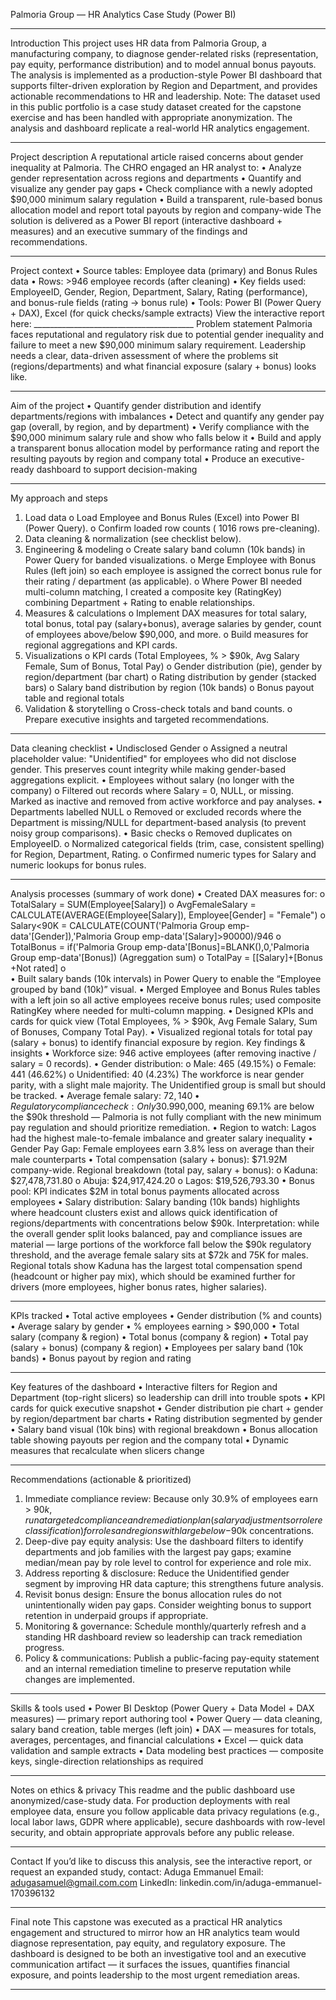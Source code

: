 Palmoria Group — HR Analytics Case Study (Power BI)
________________________________________
Introduction
This project uses HR data from Palmoria Group, a manufacturing company, to diagnose gender-related risks (representation, pay equity, performance distribution) and to model annual bonus payouts. The analysis is implemented as a production-style Power BI dashboard that supports filter-driven exploration by Region and Department, and provides actionable recommendations to HR and leadership.
Note: The dataset used in this public portfolio is a case study dataset created for the capstone exercise and has been handled with appropriate anonymization. The analysis and dashboard replicate a real-world HR analytics engagement.
________________________________________
Project description
A reputational article raised concerns about gender inequality at Palmoria. The CHRO engaged an HR analyst to:
•	Analyze gender representation across regions and departments
•	Quantify and visualize any gender pay gaps
•	Check compliance with a newly adopted $90,000 minimum salary regulation
•	Build a transparent, rule-based bonus allocation model and report total payouts by region and company-wide
The solution is delivered as a Power BI report (interactive dashboard + measures) and an executive summary of the findings and recommendations.
________________________________________
Project context
•	Source tables: Employee data (primary) and Bonus Rules data
•	Rows: >946 employee records (after cleaning)
•	Key fields used: EmployeeID, Gender, Region, Department, Salary, Rating (performance), and bonus-rule fields (rating -> bonus rule)
•	Tools: Power BI (Power Query + DAX), Excel (for quick checks/sample extracts)
View the interactive report here: ________________________________________
Problem statement
Palmoria faces reputational and regulatory risk due to potential gender inequality and failure to meet a new $90,000 minimum salary requirement. Leadership needs a clear, data-driven assessment of where the problems sit (regions/departments) and what financial exposure (salary + bonus) looks like.
________________________________________
Aim of the project
•	Quantify gender distribution and identify departments/regions with imbalances
•	Detect and quantify any gender pay gap (overall, by region, and by department)
•	Verify compliance with the $90,000 minimum salary rule and show who falls below it
•	Build and apply a transparent bonus allocation model by performance rating and report the resulting payouts by region and company total
•	Produce an executive-ready dashboard to support decision-making
________________________________________
My approach and steps
1.	Load data
o	Load Employee and Bonus Rules (Excel) into Power BI (Power Query).
o	Confirm loaded row counts ( 1016 rows pre-cleaning).
2.	Data cleaning & normalization (see checklist below).
3.	Engineering & modeling
o	Create salary band column (10k bands) in Power Query for banded visualizations.
o	Merge Employee with Bonus Rules (left join) so each employee is assigned the correct bonus rule for their rating / department (as applicable).
o	Where Power BI needed multi-column matching, I created a composite key (RatingKey) combining Department + Rating to enable relationships.
4.	Measures & calculations
o	Implement DAX measures for total salary, total bonus, total pay (salary+bonus), average salaries by gender, count of employees above/below $90,000, and more.
o	Build measures for regional aggregations and KPI cards.
5.	Visualizations
o	KPI cards (Total Employees, % > $90k, Avg Salary Female, Sum of Bonus, Total Pay)
o	Gender distribution (pie), gender by region/department (bar chart)
o	Rating distribution by gender (stacked bars)
o	Salary band distribution by region (10k bands)
o	Bonus payout table and regional totals
6.	Validation & storytelling
o	Cross-check totals and band counts.
o	Prepare executive insights and targeted recommendations.
________________________________________
Data cleaning checklist
•	Undisclosed Gender
o	Assigned a neutral placeholder value: "Unidentified" for employees who did not disclose gender. This preserves count integrity while making gender-based aggregations explicit.
•	Employees without salary (no longer with the company)
o	Filtered out records where Salary = 0, NULL, or missing. Marked as inactive and removed from active workforce and pay analyses.
•	Departments labelled NULL
o	Removed or excluded records where the Department is missing/NULL for department-based analysis (to prevent noisy group comparisons).
•	Basic checks
o	Removed duplicates on EmployeeID.
o	Normalized categorical fields (trim, case, consistent spelling) for Region, Department, Rating.
o	Confirmed numeric types for Salary and numeric lookups for bonus rules.
________________________________________
Analysis processes (summary of work done)
•	Created DAX measures for:
o	TotalSalary = SUM(Employee[Salary])
o	AvgFemaleSalary = CALCULATE(AVERAGE(Employee[Salary]), Employee[Gender] = "Female")
o	Salary<90K = CALCULATE(COUNT('Palmoria Group emp-data'[Gender]),'Palmoria Group emp-data'[Salary]>90000)/946
o	TotalBonus = if('Palmoria Group emp-data'[Bonus]=BLANK(),0,'Palmoria Group emp-data'[Bonus])  (Agreggation sum)
o	TotalPay = [[Salary]+[Bonus +Not rated]
o	
•	Built salary bands (10k intervals) in Power Query to enable the “Employee grouped by band (10k)” visual.
•	Merged Employee and Bonus Rules tables with a left join so all active employees receive bonus rules; used composite RatingKey where needed for multi-column mapping.
•	Designed KPIs and cards for quick view (Total Employees, % > $90k, Avg Female Salary, Sum of Bonuses, Company Total Pay).
•	Visualized regional totals for total pay (salary + bonus) to identify financial exposure by region.
Key findings & insights
•	Workforce size: 946 active employees (after removing inactive / salary = 0 records).
•	Gender distribution:
o	Male: 465 (49.15%)
o	Female: 441 (46.62%)
o	Unidentified: 40 (4.23%)
The workforce is near gender parity, with a slight male majority. The Unidentified group is small but should be tracked.
•	Average female salary: $72,140
•	Regulatory compliance check: Only 30.9% of employees earn >$90,000, meaning 69.1% are below the $90k threshold — Palmoria is not fully compliant with the new minimum pay regulation and should prioritize remediation.
•	Region to watch: Lagos had the highest male-to-female imbalance and greater salary inequality
•	Gender Pay Gap: Female employees earn 3.8% less on average than their male counterparts
•	Total compensation (salary + bonus): $71.92M company-wide.
Regional breakdown (total pay, salary + bonus):
o	Kaduna: $27,478,731.80
o	Abuja: $24,917,424.20
o	Lagos: $19,526,793.30
•	Bonus pool: KPI indicates $2M in total bonus payments allocated across employees 
•	Salary distribution: Salary banding (10k bands) highlights where headcount clusters exist and allows quick identification of regions/departments with concentrations below $90k.
Interpretation: while the overall gender split looks balanced, pay and compliance issues are material — large portions of the workforce fall below the $90k regulatory threshold, and the average female salary sits at $72k and 75K for males. Regional totals show Kaduna has the largest total compensation spend (headcount or higher pay mix), which should be examined further for drivers (more employees, higher bonus rates, higher salaries).
________________________________________
KPIs tracked
•	Total active employees
•	Gender distribution (% and counts)
•	Average salary by gender
•	% employees earning > $90,000
•	Total salary (company & region)
•	Total bonus (company & region)
•	Total pay (salary + bonus) (company & region)
•	Employees per salary band (10k bands)
•	Bonus payout by region and rating
________________________________________
Key features of the dashboard
•	Interactive filters for Region and Department (top-right slicers) so leadership can drill into trouble spots
•	KPI cards for quick executive snapshot
•	Gender distribution pie chart + gender by region/department bar charts
•	Rating distribution segmented by gender
•	Salary band visual (10k bins) with regional breakdown
•	Bonus allocation table showing payouts per region and the company total
•	Dynamic measures that recalculate when slicers change
________________________________________
Recommendations (actionable & prioritized)
1.	Immediate compliance review: Because only 30.9% of employees earn > $90k, run a targeted compliance and remediation plan (salary adjustments or role reclassification) for roles and regions with large below-$90k concentrations.
2.	Deep-dive pay equity analysis: Use the dashboard filters to identify departments and job families with the largest pay gaps; examine median/mean pay by role level to control for experience and role mix.
3.	Address reporting & disclosure: Reduce the Unidentified gender segment by improving HR data capture; this strengthens future analysis.
4.	Revisit bonus design: Ensure the bonus allocation rules do not unintentionally widen pay gaps. Consider weighting bonus to support retention in underpaid groups if appropriate.
5.	Monitoring & governance: Schedule monthly/quarterly refresh and a standing HR dashboard review so leadership can track remediation progress.
6.	Policy & communications: Publish a public-facing pay-equity statement and an internal remediation timeline to preserve reputation while changes are implemented.
________________________________________
Skills & tools used
•	Power BI Desktop (Power Query + Data Model + DAX measures) — primary report authoring tool
•	Power Query — data cleaning, salary band creation, table merges (left join)
•	DAX — measures for totals, averages, percentages, and financial calculations
•	Excel — quick data validation and sample extracts
•	Data modeling best practices — composite keys, single-direction relationships as required
_________________________________________
Notes on ethics & privacy
This readme and the public dashboard use anonymized/case-study data. For production deployments with real employee data, ensure you follow applicable data privacy regulations (e.g., local labor laws, GDPR where applicable), secure dashboards with row-level security, and obtain appropriate approvals before any public release.
________________________________________
Contact
If you’d like to discuss this analysis, see the interactive report, or request an expanded study, contact:
Aduga Emmanuel
Email: adugasamuel@gmail.com.com
LinkedIn: linkedin.com/in/aduga-emmanuel-170396132
________________________________________
Final note
This capstone was executed as a practical HR analytics engagement and structured to mirror how an HR analytics team would diagnose representation, pay equity, and regulatory exposure. The dashboard is designed to be both an investigative tool and an executive communication artifact — it surfaces the issues, quantifies financial exposure, and points leadership to the most urgent remediation areas.
________________________________________
